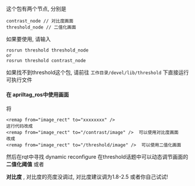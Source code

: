 这个包有两个节点, 分别是

```shell
contrast_node // 对比度画面
threshold_node // 二值化画面
```

如果要使用, 请输入

```shell
rosrun threshold threshold_node
or
rosrun threshold contrast_node
```

如果找不到threshold这个包, 请前往 `工作目录/devel/lib/threshold` 下直接运行可执行文件



#### 在 apriltag_ros中使用画面

将 

```
<remap from="image_rect" to="xxxxxxxx" />
这行代码改成
<remap from="image_rect" to="/contrast/image" />  可以使用对比度画面
改成
<remap from="image_rect" to="/threshold/image" />  可以使用二值化画面
```

然后在rqt中寻找 dynamic reconfigure 在threshold话题中可以动态调节画面的 **二值化阈值** 或者

**对比度** , 对比度的亮度没调过, 对比度建议调为1.8-2.5 或者你自己试试!